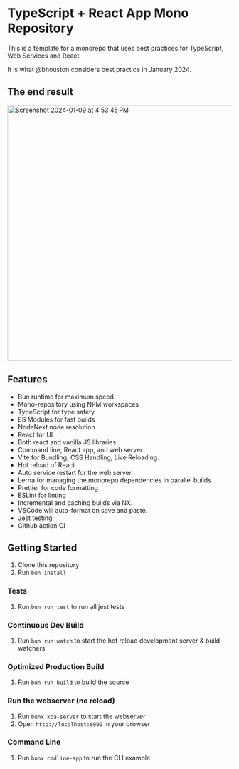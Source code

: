# TypeScript + React App Mono Repository

This is a template for a monorepo that uses best practices for TypeScript, Web Services and React.

It is what @bhouston considers best practice in January 2024.

## The end result

<img width="573" alt="Screenshot 2024-01-09 at 4 53 45 PM" src="https://github.com/bhouston/template-typescript-monorepo/assets/588541/3a7e6b62-ff16-492d-9f20-b409ab84f104">

## Features

- Bun runtime for maximum speed.
- Mono-repository using NPM workspaces
- TypeScript for type safety
- ES Modules for fast builds
- NodeNext node resolution
- React for UI
- Both react and vanilla JS libraries
- Command line, React app, and web server
- Vite for Bundling, CSS Handling, Live Reloading.
- Hot reload of React
- Auto service restart for the web server
- Lerna for managing the monorepo dependencies in parallel builds
- Prettier for code formatting
- ESLint for linting
- Incremental and caching builds via NX.
- VSCode will auto-format on save and paste.
- Jest testing
- Github action CI

## Getting Started

1. Clone this repository
2. Run `bun install`

### Tests

1. Run `bun run test` to run all jest tests

### Continuous Dev Build

1. Run `bun run watch` to start the hot reload development server & build watchers

### Optimized Production Build

1. Run `bun run build` to build the source

### Run the webserver (no reload)

1. Run `bunx koa-server` to start the webserver
2. Open `http://localhost:8000` in your browser

### Command Line

1. Run `bunx cmdline-app` to run the CLI example
